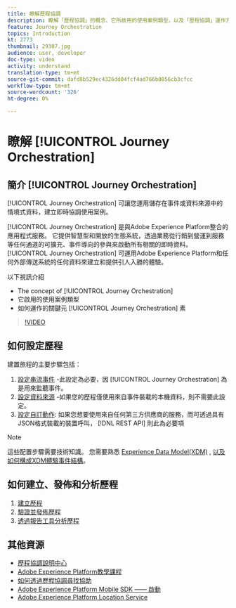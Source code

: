 ```yaml
---
title: 瞭解歷程協調
description: 瞭解「歷程協調」的概念、它所啟用的使用案例類型，以及「歷程協調」運作方式的關鍵要素。
feature: Journey Orchestration
topics: Introduction
kt: 2773
thumbnail: 29307.jpg
audience: user, developer
doc-type: video
activity: understand
translation-type: tm+mt
source-git-commit: dafd8b529ec4326dd04fcf4ad766b0856cb3cfcc
workflow-type: tm+mt
source-wordcount: '326'
ht-degree: 0%

---
```



# 瞭解 [!UICONTROL Journey Orchestration]

## 簡介 [!UICONTROL Journey Orchestration]

[!UICONTROL Journey Orchestration] 可讓您運用儲存在事件或資料來源中的情境式資料，建立即時協調使用案例。

[!UICONTROL Journey Orchestration] 是與Adobe Experience Platform整合的應用程式服務。 它提供智慧型和開放的生態系統，透過業務從行銷到營運到服務等任何通道的可擴充、事件導向的參與來啟動所有相關的即時資料。 [!UICONTROL Journey Orchestration] 可運用Adobe Experience Platform和任何外部傳送系統的任何資料來建立和提供引人入勝的體驗。

以下視訊介紹

* The concept of [!UICONTROL Journey Orchestration]
* 它啟用的使用案例類型
* 如何運作的關鍵元 [!UICONTROL Journey Orchestration] 素

>[!VIDEO](https://video.tv.adobe.com/v/29307?quality=12)

## 如何設定歷程

建置旅程的主要步驟包括：

1. [設定串流事件](/help/configuring-journey-orchestration/configure-streaming-events.md) -此設定為必要，因 [!UICONTROL Journey Orchestration] 為是用來監聽事件。
1. [設定資料來源](/help/configuring-journey-orchestration/configure-data-sources.md) -如果您的歷程僅使用來自事件裝載的本機資料，則不需要此設定。
1. [設定自訂動作](/help/configuring-journey-orchestration/configure-actions.md): 如果您想要使用來自任何第三方供應商的服務，而可透過具有JSON格式裝載的裝置呼叫， [!DNL REST API] 則此為必要項

>[!NOTE]
>
>這些配置步驟需要技術知識。 您需要熟悉 [Experience Data Model(XDM)](https://docs.adobe.com/content/help/en/platform-learn/tutorials/schemas/understanding-the-xdm-system-and-experience-data-model.html) , [以及如何構成XDM體驗事件結構](https://docs.adobe.com/content/help/en/platform-learn/tutorials/schemas/create-your-first-schema-with-out-of-the-box-components.html)。

## 如何建立、發佈和分析歷程

1. [建立歷程](/help/create-a-journey.md)
1. [驗證並發佈歷程](/help/validate-and-publish-a-journey.md)
1. [透過報告工具分析歷程](/help/analyze-a-journey-via-reporting-tools.md)

## 其他資源

* [歷程協調說明中心](https://docs.adobe.com/content/help/en/journeys/using/journey-orchestration-home.html)
* [Adobe Experience Platform教學課程](https://docs.adobe.com/content/help/en/platform-learn/tutorials/overview.html)
* [如何透過歷程協調尋找協助](/help/understanding-journey-orchestration.md)
* [Adobe Experience Platform Mobile SDK —— 啟動](https://docs.adobe.com/content/help/en/core-services-learn/tutorials/launch-mobile/understanding-the-mobile-sdks.html)
* [Adobe Experience Platform Location Service](https://docs.adobe.com/content/help/en/places/using/home.html)
